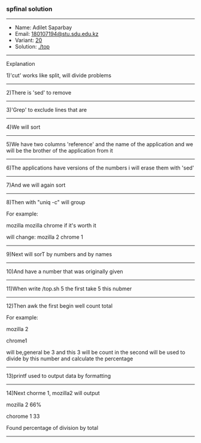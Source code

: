 ### spfinal solution

***
* Name: Adilet Saparbay
* Email: 180107194@stu.sdu.edu.kz
* Variant: [20](../variants/variant20.md)
* Solution: [./top](./top)
***


Explanation

1)'cut' works like split, will divide problems
***
2)There is 'sed' to remove
***
3)'Grep' to exclude lines that are
***
4)We will sort
***
5)We have two columns 'reference' and the name of the application and we will be the brother of the application from it
***
6)The applications have versions of the numbers i will erase them with 'sed'
***
7)And we will again sort 
***
8)Then with "uniq -c" will group

For example:

mozilla mozilla chrome if it's worth it

will change: mozilla 2 chrome 1
***
9)Next will sorT by numbers and by names
***

10)And  have a number that was originally given
***

11)When write /top.sh 5 the first take 5 this nubmer
***

12)Then awk the first begin well count total

For example:

mozilla 2

chrome1 

will be,general be 3 and this 3 will be count in the second  will be used to divide by this number and calculate the percentage
***

13)printf used to output data by formatting
***

14)Next chorme 1, mozilla2 will output

mozilla 2 66%

chorome 1 33

Found percentage of division by total
***







